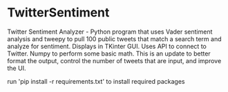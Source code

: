 # TwitterSentiment
Twitter Sentiment Analyzer - Python program that uses Vader sentiment analysis and tweepy to pull 100 public tweets that match a search term and analyze for sentiment. Displays in TKinter GUI. Uses API to connect to Twitter. Numpy to perform some basic math. This is an update to better format the output, control the number of tweets that are input, and improve the UI.

run 'pip install -r requirements.txt' to install required packages
